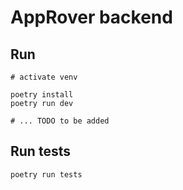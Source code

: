 # AppRover backend

## Run

```shell
# activate venv

poetry install
poetry run dev

# ... TODO to be added
```
## Run tests
```shell
poetry run tests
```
